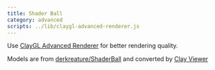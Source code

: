 ```yaml
---
title: Shader Ball
category: advanced
scripts: ../lib/claygl-advanced-renderer.js
---
```


Use [ClayGL Advanced Renderer](https://github.com/pissang/claygl-advanced-renderer) for better rendering quality.

Models are from [derkreature/ShaderBall](https://github.com/derkreature/ShaderBall) and converted by [Clay Viewer](https://github.com/pissang/clay-viewer)